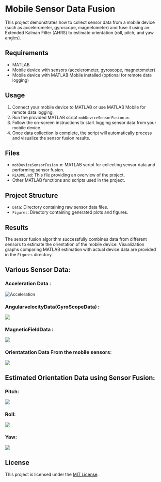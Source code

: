 # Mobile Sensor Data Fusion

This project demonstrates how to collect sensor data from a mobile device (such as accelerometer, gyroscope, magnetometer) and fuse it using an Extended Kalman Filter (AHRS) to estimate orientation (roll, pitch, and yaw angles).

## Requirements

- MATLAB
- Mobile device with sensors (accelerometer, gyroscope, magnetometer)
- Mobile device with MATLAB Mobile installed (optional for remote data logging)

## Usage

1. Connect your mobile device to MATLAB or use MATLAB Mobile for remote data logging.
2. Run the provided MATLAB script `mobDeviceSensorFusion.m`.
3. Follow the on-screen instructions to start logging sensor data from your mobile device.
4. Once data collection is complete, the script will automatically process and visualize the sensor fusion results.

## Files

- `mobDeviceSensorFusion.m`: MATLAB script for collecting sensor data and performing sensor fusion.
- `README.md`: This file providing an overview of the project.
- Other MATLAB functions and scripts used in the project.

## Project Structure

- `Data`: Directory containing raw sensor data files.
- `Figures`: Directory containing generated plots and figures.

## Results

The sensor fusion algorithm successfully combines data from different sensors to estimate the orientation of the mobile device. Visualization graphs comparing MATLAB estimation with actual device data are provided in the `Figures` directory.

## Various Sensor Data:

### Acceleration Data :
![Acceleration](./Figures/AccelerationData.png)

### AngularvelocityData(GyroScopeData) :
![](./Figures/AngularVelocityData.png)

### MagneticFieldData :
![](./Figures/MagneticFieldData.png)

### Orientatation Data From the mobile sensors:
![](./Figures/OrientationData.png)

## Estimated Orientation Data using Sensor Fusion:

### Pitch:
![](./Figures/Pitch.png)

### Roll:
![](./Figures/Roll.png)

### Yaw:
![](./Figures/Yaw.png)


## License

This project is licensed under the [MIT License](LICENSE).
